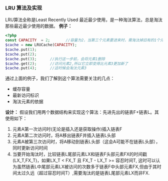 ### LRU 算法及实现
LRU算法全称是Least Recently Used 最近最少使用，是一种淘汰算法，总是淘汰那些最近最少使用的数据。
**例子：**
```php
<?php 
const CAPACITY  = 2;       //容量为2，当第三个元素要进来时，需淘汰掉旧有的1个元素
$cache = new LRUCache(CAPACITY);
$cache.put(1);
$cache.put(2);
$cache.put(3);      //执行这一步前，会将元素1删除
$cache.get(2);      //访问元素2,所以它立即变得比元素3更加新了
$cache.put(4);      //这时候会淘汰元素3
```
通过上面的例子，我们了解到这个算法需要关注的几点：
- 缓存容量
- 最新访问标识
- 淘汰元素的依据

**设计：**
假设我们用两个数据结构来实现这个算法：先进先出的链表F+链表L。其使用如下：
1. 元素A第一次访问时(无论是插入还是获取操作)插入链表F
2. 元素A第二次访问时，将A移出链表F并插入链表L头部
3. 元素A被第三次访问时，将A移动到链表L头部（这会A可能不在链表L头部），同时更新访问时间
4. 当要开始淘汰时，比较链表L尾部元素LX和链表F头部元素FX的时间戳(LX_T,FX_T)，如果LX_T < FX_T 且 FX_T - LX_T >= 容忍时间T, 这时可以认为虽然链表L中尾部元素LX被访问的次数多于链表F中头部元素FX,但由于其时间太过久远（超过容忍时间T）,需要淘汰的是链表L尾部元素LX而非FX.





